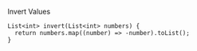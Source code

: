Invert Values

    List<int> invert(List<int> numbers) {
      return numbers.map((number) => -number).toList();
    }
